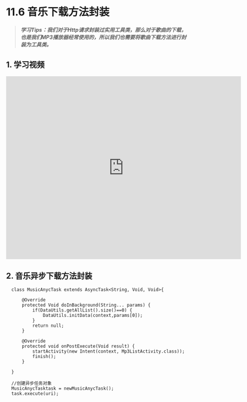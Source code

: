 # 11.6 音乐下载方法封装

>##### 学习Tips：我们对于Http请求封装过实用工具类，那么对于歌曲的下载，也是我们MP3播放器经常使用的，所以我们也需要将歌曲下载方法进行封装为工具类。

## 1. 学习视频

<iframe frameborder="0" width="640" height="498" src="https://v.qq.com/iframe/player.html?vid=z0180bhmznp&tiny=0&auto=0" allowfullscreen></iframe>

## 2. 音乐异步下载方法封装

```
  class MusicAnycTask extends AsyncTask<String, Void, Void>{

      @Override
      protected Void doInBackground(String... params) {
          if(DataUtils.getAllList().size()==0) {
              DataUtils.initData(context,params[0]);
          }
          return null;
      }

      @Override
      protected void onPostExecute(Void result) {
          startActivity(new Intent(context, Mp3ListActivity.class));
          finish();
      }

  }
```

```
  //创建异步任务对象
  MusicAnycTasktask = newMusicAnycTask();
  task.execute(uri);
```